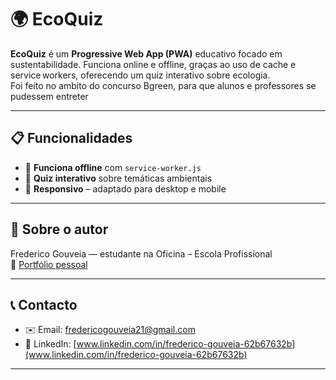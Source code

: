 # 🌍 EcoQuiz

**EcoQuiz** é um **Progressive Web App (PWA)** educativo focado em sustentabilidade. Funciona online e offline, graças ao uso de cache e service workers, oferecendo um quiz interativo sobre ecologia.<br>
Foi feito no ambito do concurso Bgreen, para que alunos e professores se pudessem entreter 

---

## 📋 Funcionalidades

- 📶 **Funciona offline** com `service-worker.js`
- 🧩 **Quiz interativo** sobre temáticas ambientais
- 📱 **Responsivo** – adaptado para desktop e mobile

---

## 👤 Sobre o autor

Frederico Gouveia — estudante na Oficina – Escola Profissional  
🔗 [Portfólio pessoal](https://portfolio-sable-nine-36.vercel.app/)

---

## 📞 Contacto

- ✉️ Email: [fredericogouveia21@gmail.com](mailto:fredericogouveia21@gmail.com)
- 💼 LinkedIn: [www.linkedin.com/in/frederico-gouveia-62b67632b](www.linkedin.com/in/frederico-gouveia-62b67632b)

---

